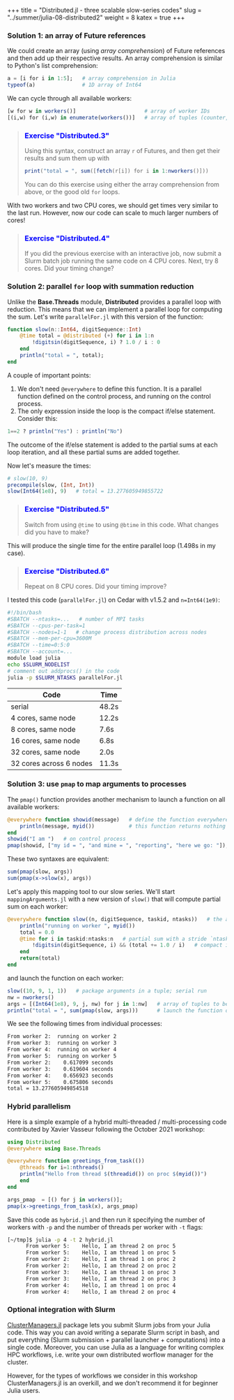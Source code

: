 +++
title = "Distributed.jl - three scalable slow-series codes"
slug = "../summer/julia-08-distributed2"
weight = 8
katex = true
+++

### Solution 1: an array of Future references

We could create an array (using *array comprehension*) of Future references and then add up their respective
results. An array comprehension is similar to Python's list comprehension:

```julia
a = [i for i in 1:5];   # array comprehension in Julia
typeof(a)               # 1D array of Int64
```
We can cycle through all available workers:

```julia
[w for w in workers()]                      # array of worker IDs
[(i,w) for (i,w) in enumerate(workers())]   # array of tuples (counter, worker ID)
```

> ### <font style="color:blue">Exercise "Distributed.3"</font>
> Using this syntax, construct an array `r` of Futures, and then get their results and sum them up with
> ```julia
> print("total = ", sum([fetch(r[i]) for i in 1:nworkers()]))
> ```
> You can do this exercise using either the array comprehension from above, or the good old `for` loops.

<!-- ```julia -->
<!-- r = [@spawnat w slow(Int64(1e8), 9, i, nworkers()) for (i,w) in enumerate(workers())] -->
<!-- print("total = ", sum([fetch(r[i]) for i in 1:nworkers()])) -->
<!-- # runtime with 2 simultaneous processes: 10.26+12.11s -->
<!-- ``` -->

With two workers and two CPU cores, we should get times very similar to the last run. However, now our code can scale to
much larger numbers of cores!

> ### <font style="color:blue">Exercise "Distributed.4"</font>
> If you did the previous exercise with an interactive job, now submit a Slurm batch job running the same code
> on 4 CPU cores. Next, try 8 cores. Did your timing change?

### Solution 2: parallel `for` loop with summation reduction

Unlike the **Base.Threads** module, **Distributed** provides a parallel loop with reduction. This means that we can
implement a parallel loop for computing the sum. Let's write `parallelFor.jl` with this version of the function:

```julia
function slow(n::Int64, digitSequence::Int)
    @time total = @distributed (+) for i in 1:n
        !digitsin(digitSequence, i) ? 1.0 / i : 0
    end
    println("total = ", total);
end
```

A couple of important points:

1. We don't need `@everywhere` to define this function. It is a parallel function defined on the control process, and
   running on the control process.
1. The only expression inside the loop is the compact if/else statement. Consider this:

```julia
1==2 ? println("Yes") : println("No")
```

The outcome of the if/else statement is added to the partial sums at each loop iteration, and all these partial sums are
added together.

Now let's measure the times:

```julia
# slow(10, 9)
precompile(slow, (Int, Int))
slow(Int64(1e8), 9)   # total = 13.277605949855722
```

> ### <font style="color:blue">Exercise "Distributed.5"</font>
> Switch from using `@time` to using `@btime` in this code. What changes did you have to make?

<!-- 1. remove `@time` from inside `slow()` definition, add `@btime` when calling the function -->
<!-- 1. replace printing `total` with `return total` -->
<!-- 1. now don't have to precompile the function -->

This will produce the single time for the entire parallel loop (1.498s in my case).

> ### <font style="color:blue">Exercise "Distributed.6"</font>
> Repeat on 8 CPU cores. Did your timing improve?

I tested this code (`parallelFor.jl`) on Cedar with v1.5.2 and `n=Int64(1e9)`:

```sh
#!/bin/bash
#SBATCH --ntasks=...   # number of MPI tasks
#SBATCH --cpus-per-task=1
#SBATCH --nodes=1-1   # change process distribution across nodes
#SBATCH --mem-per-cpu=3600M
#SBATCH --time=0:5:0
#SBATCH --account=...
module load julia
echo $SLURM_NODELIST
# comment out addprocs() in the code
julia -p $SLURM_NTASKS parallelFor.jl
```

| Code | Time  |
| ------------- | ----- |
| serial              | 48.2s |
| 4 cores, same node  | 12.2s |
| 8 cores, same node  |  7.6s |
| 16 cores, same node |  6.8s |
| 32 cores, same node |  2.0s |
| 32 cores across 6 nodes | 11.3s |

### Solution 3: use `pmap` to map arguments to processes

The `pmap()` function provides another mechanism to launch a function on all available workers:

```julia
@everywhere function showid(message)   # define the function everywhere
    println(message, myid())           # this function returns nothing
end
showid("I am ")   # on control process
pmap(showid, ["my id = ", "and mine = ", "reporting", "here we go: "]);
```

These two syntaxes are equivalent:

```julia
sum(pmap(slow, args))
sum(pmap(x->slow(x), args))
```

Let's apply this mapping tool to our slow series. We'll start `mappingArguments.jl` with a new version of
`slow()` that will compute partial sum on each worker:

```julia
@everywhere function slow((n, digitSequence, taskid, ntasks))   # the argument is now a tuple
    println("running on worker ", myid())
	total = 0.0
	@time for i in taskid:ntasks:n   # partial sum with a stride `ntasks`
        !digitsin(digitSequence, i) && (total += 1.0 / i)   # compact if statement (similar to bash)
    end
    return(total)
end
```

and launch the function on each worker:

```julia
slow((10, 9, 1, 1))   # package arguments in a tuple; serial run
nw = nworkers()
args = [(Int64(1e8), 9, j, nw) for j in 1:nw]   # array of tuples to be mapped to workers
println("total = ", sum(pmap(slow, args)))      # launch the function on each worker and sum the results
```

We see the following times from individual processes:

```sh
From worker 2:	running on worker 2
From worker 3:	running on worker 3
From worker 4:	running on worker 4
From worker 5:	running on worker 5
From worker 2:	  0.617099 seconds
From worker 3:	  0.619604 seconds
From worker 4:	  0.656923 seconds
From worker 5:	  0.675806 seconds
total = 13.277605949854518
```

### Hybrid parallelism

Here is a simple example of a hybrid multi-threaded / multi-processing code contributed by Xavier Vasseur following the
October 2021 workshop:

```jl
using Distributed
@everywhere using Base.Threads

@everywhere function greetings_from_task(())
    @threads for i=1:nthreads()
	println("Hello from thread $(threadid()) on proc $(myid())")
    end
end

args_pmap  = [() for j in workers()];
pmap(x->greetings_from_task(x), args_pmap)

```

Save this code as `hybrid.jl` and then run it specifying the number of workers with `-p` and the number of threads per
worker with `-t` flags:

```sh
[~/tmp]$ julia -p 4 -t 2 hybrid.jl 
      From worker 5:	Hello, I am thread 2 on proc 5
      From worker 5:	Hello, I am thread 1 on proc 5
      From worker 2:	Hello, I am thread 1 on proc 2
      From worker 2:	Hello, I am thread 2 on proc 2
      From worker 3:	Hello, I am thread 1 on proc 3
      From worker 3:	Hello, I am thread 2 on proc 3
      From worker 4:	Hello, I am thread 1 on proc 4
      From worker 4:	Hello, I am thread 2 on proc 4
```

### Optional integration with Slurm

[ClusterManagers.jl](https://github.com/JuliaParallel/ClusterManagers.jl) package lets you submit Slurm jobs from your
Julia code. This way you can avoid writing a separate Slurm script in bash, and put everything (Slurm submission +
parallel launcher + computations) into a single code. Moreover, you can use Julia as a language for writing complex HPC
workflows, i.e. write your own distributed worflow manager for the cluster.

However, for the types of workflows we consider in this workshop ClusterManagers.jl is an overkill, and we don't
recommend it for beginner Julia users.
